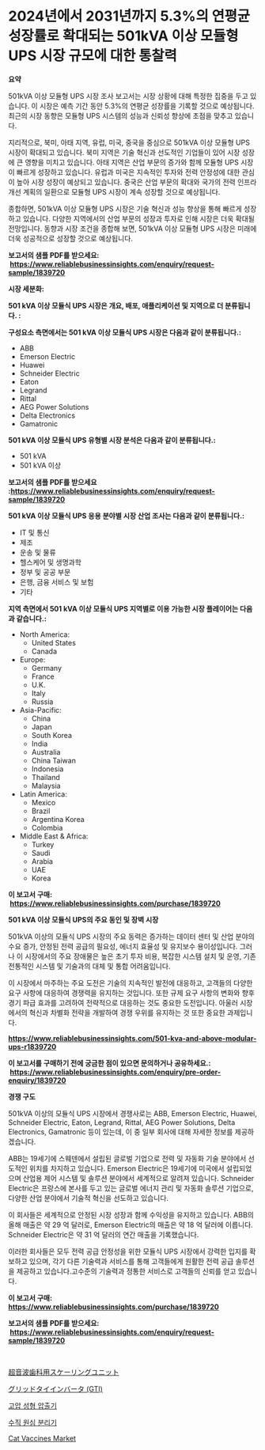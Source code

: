 <p><h1>2024년에서 2031년까지 5.3%의 연평균 성장률로 확대되는 501kVA 이상 모듈형 UPS 시장 규모에 대한 통찰력</h1></p><p><strong>요약</strong></p>
<p><p>501kVA 이상 모듈형 UPS 시장 조사 보고서는 시장 상황에 대해 특정한 집중을 두고 있습니다. 이 시장은 예측 기간 동안 5.3%의 연평균 성장률을 기록할 것으로 예상됩니다. 최근의 시장 동향은 모듈형 UPS 시스템의 성능과 신뢰성 향상에 초점을 맞추고 있습니다.</p><p>지리적으로, 북미, 아태 지역, 유럽, 미국, 중국을 중심으로 501kVA 이상 모듈형 UPS 시장이 확대되고 있습니다. 북미 지역은 기술 혁신과 선도적인 기업들이 있어 시장 성장에 큰 영향을 미치고 있습니다. 아태 지역은 산업 부문의 증가와 함께 모듈형 UPS 시장이 빠르게 성장하고 있습니다. 유럽과 미국은 지속적인 투자와 전력 안정성에 대한 관심이 높아 시장 성장이 예상되고 있습니다. 중국은 산업 부문의 확대와 국가의 전력 인프라 개선 계획의 일환으로 모듈형 UPS 시장이 계속 성장할 것으로 예상됩니다.</p><p>종합하면, 501kVA 이상 모듈형 UPS 시장은 기술 혁신과 성능 향상을 통해 빠르게 성장하고 있습니다. 다양한 지역에서의 산업 부문의 성장과 투자로 인해 시장은 더욱 확대될 전망입니다. 동향과 시장 조건을 종합해 보면, 501kVA 이상 모듈형 UPS 시장은 미래에 더욱 성공적으로 성장할 것으로 예상됩니다.</p></p>
<p><strong>보고서의 샘플 PDF를 받으세요: &nbsp;<a href="https://www.reliablebusinessinsights.com/enquiry/request-sample/1839720">https://www.reliablebusinessinsights.com/enquiry/request-sample/1839720</a></strong></p>
<p><strong>시장 세분화:</strong></p>
<p><strong> 501 kVA 이상 모듈식 UPS 시장은 개요, 배포, 애플리케이션 및 지역으로 더 분류됩니다. :</strong></p>
<p><strong>구성요소 측면에서는 501 kVA 이상 모듈식 UPS 시장은 다음과 같이 분류됩니다.:</strong></p>
<p><ul><li>ABB</li><li>Emerson Electric</li><li>Huawei</li><li>Schneider Electric</li><li>Eaton</li><li>Legrand</li><li>Rittal</li><li>AEG Power Solutions</li><li>Delta Electronics</li><li>Gamatronic</li></ul></p>
<p><strong> 501 kVA 이상 모듈식 UPS 유형별 시장 분석은 다음과 같이 분류됩니다.:</strong></p>
<p><ul><li>501 kVA</li><li>501 kVA 이상</li></ul></p>
<p><strong>보고서의 샘플 PDF를 받으세요 :<a href="https://www.reliablebusinessinsights.com/enquiry/request-sample/1839720">https://www.reliablebusinessinsights.com/enquiry/request-sample/1839720</a></strong></p>
<p><strong> 501 kVA 이상 모듈식 UPS 응용 분야별 시장 산업 조사는 다음과 같이 분류됩니다.:</strong></p>
<p><ul><li>IT 및 통신</li><li>제조</li><li>운송 및 물류</li><li>헬스케어 및 생명과학</li><li>정부 및 공공 부문</li><li>은행, 금융 서비스 및 보험</li><li>기타</li></ul></p>
<p><strong>지역 측면에서 501 kVA 이상 모듈식 UPS 지역별로 이용 가능한 시장 플레이어는 다음과 같습니다.:</strong></p>
<p><ul>
    <li>
        North America:
        <ul>
            <li>United States</li>
            <li>Canada</li>
        </ul>
    </li>
    <li>
        Europe:
        <ul>
            <li>Germany</li>
            <li>France</li>
            <li>U.K.</li>
            <li>Italy</li>
            <li>Russia</li>
        </ul>
    </li>
    <li>
        Asia-Pacific:
        <ul>
            <li>China</li>
            <li>Japan</li>
            <li>South Korea</li>
            <li>India</li>
            <li>Australia</li>
            <li>China Taiwan</li>
            <li>Indonesia</li>
            <li>Thailand</li>
            <li>Malaysia</li>
        </ul>
    </li>
    <li>
        Latin America:
        <ul>
            <li>Mexico</li>
            <li>Brazil</li>
            <li>Argentina Korea</li>
            <li>Colombia</li>
        </ul>
    </li>
    <li>
        Middle East & Africa:
        <ul>
            <li>Turkey</li>
            <li>Saudi</li>
            <li>Arabia</li>
            <li>UAE</li>
            <li>Korea</li>
        </ul>
    </li>
    </ul></p>
<p><strong>이 보고서 구매: &nbsp;<a href="https://www.reliablebusinessinsights.com/purchase/1839720">https://www.reliablebusinessinsights.com/purchase/1839720</a></strong></p>
<p><strong>501 kVA 이상 모듈식 UPS의 주요 동인 및 장벽 시장</strong></p>
<p><p>501kVA 이상의 모듈식 UPS 시장의 주요 동력은 증가하는 데이터 센터 및 산업 분야의 수요 증가, 안정된 전력 공급의 필요성, 에너지 효율성 및 유지보수 용이성입니다. 그러나 이 시장에서의 주요 장애물은 높은 초기 투자 비용, 복잡한 시스템 설치 및 운영, 기존 전통적인 시스템 및 기술과의 대체 및 통합 어려움입니다.</p><p>이 시장에서 마주하는 주요 도전은 기술의 지속적인 발전에 대응하고, 고객들의 다양한 요구 사항에 대응하여 경쟁력을 유지하는 것입니다. 또한 규제 요구 사항의 변화와 향후 경기 파급 효과를 고려하여 전략적으로 대응하는 것도 중요한 도전입니다. 아울러 시장에서의 혁신과 차별화 전략을 개발하여 경쟁 우위를 유지하는 것 또한 중요한 과제입니다.</p></p>
<p><strong><a href="https://www.reliablebusinessinsights.com/501-kva-and-above-modular-ups-r1839720">https://www.reliablebusinessinsights.com/501-kva-and-above-modular-ups-r1839720</a></strong></p>
<p><strong>이 보고서를 구매하기 전에 궁금한 점이 있으면 문의하거나 공유하세요.: &nbsp;<a href="https://www.reliablebusinessinsights.com/enquiry/pre-order-enquiry/1839720">https://www.reliablebusinessinsights.com/enquiry/pre-order-enquiry/1839720</a></strong></p>
<p><strong>경쟁 구도</strong></p>
<p><p>501kVA 이상의 모듈식 UPS 시장에서 경쟁사로는 ABB, Emerson Electric, Huawei, Schneider Electric, Eaton, Legrand, Rittal, AEG Power Solutions, Delta Electronics, Gamatronic 등이 있는데, 이 중 일부 회사에 대해 자세한 정보를 제공하겠습니다.</p><p>ABB는 19세기에 스웨덴에서 설립된 글로벌 기업으로 전력 및 자동화 기술 분야에서 선도적인 위치를 차지하고 있습니다. Emerson Electric은 19세기에 미국에서 설립되었으며 산업용 제어 시스템 및 솔루션 분야에서 세계적으로 알려져 있습니다. Schneider Electric은 프랑스에 본사를 두고 있는 글로벌 에너지 관리 및 자동화 솔루션 기업으로, 다양한 산업 분야에서 기술적 혁신을 선도하고 있습니다.</p><p>이 회사들은 세계적으로 안정된 시장 성장과 함께 수익성을 유지하고 있습니다. ABB의 올해 매출은 약 29 억 달러로, Emerson Electric의 매출은 약 18 억 달러에 이릅니다. Schneider Electric은 약 31 억 달러의 연간 매출을 기록했습니다.</p><p>이러한 회사들은 모두 전력 공급 안정성을 위한 모듈식 UPS 시장에서 강력한 입지를 확보하고 있으며, 각기 다른 기술력과 서비스를 통해 고객들에게 원활한 전력 공급 솔루션을 제공하고 있습니다.고수준의 기술력과 정통한 서비스로 고객들의 신뢰를 얻고 있습니다.</p></p>
<p><strong>이 보고서 구매: &nbsp; <a href="https://www.reliablebusinessinsights.com/purchase/1839720">https://www.reliablebusinessinsights.com/purchase/1839720</a></strong></p>
<p><strong>보고서의 샘플 PDF를 받으세요: &nbsp;<a href="https://www.reliablebusinessinsights.com/enquiry/request-sample/1839720">https://www.reliablebusinessinsights.com/enquiry/request-sample/1839720</a></strong><strong></strong></p>
<p>&nbsp;</p>
<p><p><a href="https://medium.com/@alfredodance/%E8%B6%85%E9%9F%B3%E6%B3%A2%E6%AD%AF%E7%A7%91%E3%82%B9%E3%82%B1%E3%83%BC%E3%83%AA%E3%83%B3%E3%82%B0%E3%83%A6%E3%83%8B%E3%83%83%E3%83%88%E5%B8%82%E5%A0%B4-%E7%A8%AE%E9%A1%9E-%E5%BF%9C%E7%94%A8-%E3%81%8A%E3%82%88%E3%81%B3%E5%9C%B0%E7%90%86%E3%81%AB%E3%82%88%E3%82%8B%E5%8C%85%E6%8B%AC%E7%9A%84%E8%A9%95%E4%BE%A1-73f75ccbf385">超音波歯科用スケーリングユニット</a></p><p><a href="https://github.com/roulaayoub-saad/Market-Research-Report-List-1/blob/main/5715285107979.md">グリッドタイインバータ (GTI)</a></p><p><a href="https://github.com/gambitz1998/Market-Research-Report-List-1/blob/main/2219804102677.md">고압 성형 압출기</a></p><p><a href="https://github.com/nhaiquang84/Market-Research-Report-List-1/blob/main/9768896102678.md">수직 원심 분리기</a></p><p><a href="https://github.com/luckyshygirl/Market-Research-Report-List-4/blob/main/cat-vaccines-market.md">Cat Vaccines Market</a></p></p>
